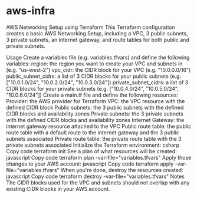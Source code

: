 # aws-infra
AWS Networking Setup using Terraform
This Terraform configuration creates a basic AWS Networking Setup, including a VPC, 3 public subnets, 3 private subnets, an internet gateway, and route tables for both public and private subnets.

Usage
Create a variables file (e.g. variables.tfvars) and define the following variables:
region: the region you want to create your VPC and subnets in (e.g. "us-west-2")
vpc_cidr: the CIDR block for your VPC (e.g. "10.0.0.0/16")
public_subnet_cidrs: a list of 3 CIDR blocks for your public subnets (e.g. ["10.0.1.0/24", "10.0.2.0/24", "10.0.3.0/24"])
private_subnet_cidrs: a list of 3 CIDR blocks for your private subnets (e.g. ["10.0.4.0/24", "10.0.5.0/24", "10.0.6.0/24"])
Create a main.tf file and define the following resources:
Provider: the AWS provider for Terraform
VPC: the VPC resource with the defined CIDR block
Public subnets: the 3 public subnets with the defined CIDR blocks and availability zones
Private subnets: the 3 private subnets with the defined CIDR blocks and availability zones
Internet Gateway: the internet gateway resource attached to the VPC
Public route table: the public route table with a default route to the internet gateway and the 3 public subnets associated
Private route table: the private route table with the 3 private subnets associated
Initialize the Terraform environment:
csharp
Copy code
terraform init
See a plan of what resources will be created:
javascript
Copy code
terraform plan -var-file="variables.tfvars"
Apply those changes to your AWS account:
javascript
Copy code
terraform apply -var-file="variables.tfvars"
When you're done, destroy the resources created:
javascript
Copy code
terraform destroy -var-file="variables.tfvars"
Notes
The CIDR blocks used for the VPC and subnets should not overlap with any existing CIDR blocks in your AWS account.
